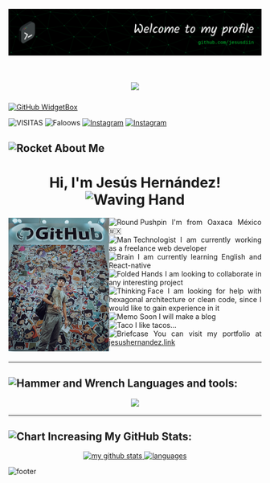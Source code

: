 ![Header](./img/header.png)

<h1 align="center">
	<a href="https://git.io/typing-svg">
		<img src="https://readme-typing-svg.herokuapp.com/?duration=9000&color=00B13F&lines=[user@github]:~+sudo+whoami;[user@github]:~+Jesús&center=true&size=23">
	</a>
</h1>

[![GitHub WidgetBox](https://github-widgetbox.vercel.app/api/profile?username=jesusdiin&data=followers,repositories,stars,commits&theme=darkmode)](https://github.com/Jurredr/github-widgetbox)



![VISITAS](https://visitor-badge.glitch.me/badge?page_id=jesusdiin)
![Faloows](https://img.shields.io/github/followers/jesusdiin?style=social)
[![Instagram](https://img.shields.io/badge/@jesus.diin-F44747?style=flat-square&labelColor=F44747&logo=instagram&logoColor=white&link=https://instagram.com/jesus.diin)](https://instagram.com/jesus.diin)
[![Instagram](https://img.shields.io/badge/@JesusDiin-00ACEE?style=flat-square&labelColor=00ACEE&logo=twitter&logoColor=white&link=https://twitter.com/JesusDiin)](https://twitter.com/JesusDiin)


## <img src="https://raw.githubusercontent.com/Tarikul-Islam-Anik/Animated-Fluent-Emojis/master/Emojis/Travel%20and%20places/Rocket.png" alt="Rocket" width="25" height="25" /> About Me

<h1 align='center'>
	Hi, I'm Jesús Hernández!
	<img src="https://raw.githubusercontent.com/Tarikul-Islam-Anik/Animated-Fluent-Emojis/master/Emojis/Hand%20gestures/Waving%20Hand.png" alt="Waving Hand" width="" height="35" />
</h1>

<div style="text-align: justify;">
	<img align='left' width='200px' src='./img/jesus_github.jpg' />
	<img src="https://raw.githubusercontent.com/Tarikul-Islam-Anik/Animated-Fluent-Emojis/master/Emojis/Objects/Round%20Pushpin.png" alt="Round Pushpin" width="20" height="20" /> I'm from Oaxaca México 🇲🇽
	<br>
	<img src="https://raw.githubusercontent.com/Tarikul-Islam-Anik/Animated-Fluent-Emojis/master/Emojis/People/Man%20Technologist.png" alt="Man Technologist" width="20" height="20" /> I am currently working as a freelance web developer
	<br>
	<img src="https://raw.githubusercontent.com/Tarikul-Islam-Anik/Animated-Fluent-Emojis/master/Emojis/Hand%20gestures/Brain.png" alt="Brain" width="20" height="20" /> I am currently learning English and React-native
	<br>
	<img src="https://raw.githubusercontent.com/Tarikul-Islam-Anik/Animated-Fluent-Emojis/master/Emojis/Hand%20gestures/Folded%20Hands.png" alt="Folded Hands" width="20" height="20" /> I am looking to collaborate in any interesting project
	<br>
	<img src="https://raw.githubusercontent.com/Tarikul-Islam-Anik/Animated-Fluent-Emojis/master/Emojis/Smilies/Thinking%20Face.png" alt="Thinking Face" width="20" height="20" /> I am looking for help with hexagonal architecture or clean code, since I would like to gain experience in it
	<br>
	<img src="https://raw.githubusercontent.com/Tarikul-Islam-Anik/Animated-Fluent-Emojis/master/Emojis/Objects/Memo.png" alt="Memo" width="20" height="20" /> Soon I will make a blog
	<br>
	<img src="https://raw.githubusercontent.com/Tarikul-Islam-Anik/Animated-Fluent-Emojis/master/Emojis/Food/Taco.png" alt="Taco" width="23" height="20" /> I like tacos...
	<br>
	<img src="https://raw.githubusercontent.com/Tarikul-Islam-Anik/Animated-Fluent-Emojis/master/Emojis/Objects/Briefcase.png" alt="Briefcase" width="20" height="20" /> You can visit my portfolio at <a href='http://www.jesushernandez.link'>jesushernandez.link</a>
<div>

<br>

---
## <img src="https://raw.githubusercontent.com/Tarikul-Islam-Anik/Animated-Fluent-Emojis/master/Emojis/Objects/Hammer%20and%20Wrench.png" alt="Hammer and Wrench" width="25" height="25" /> Languages and tools:

<p align="center">
	<a href="https://skillicons.dev">
		<img src="https://skillicons.dev/icons?i=linux,bash,js,html,css,bootstrap,pug,react,nodejs,nginx,mongo,mysql,vscode,python,raspberrypi,git,github" />
	</a>
</p>

---

## <img src="https://raw.githubusercontent.com/Tarikul-Islam-Anik/Animated-Fluent-Emojis/master/Emojis/Objects/Chart%20Increasing.png" alt="Chart Increasing" width="25" height="25" /> My GitHub Stats:

<a align="center" href="#">
		<p align="center">
		<img src="https://github-readme-stats.vercel.app/api/top-langs/?username=jesusdiin&title_color=00B13F&text_color=ffffff&icon_color=61dafb&bg_color=20232a&langs_count=8&layout=compact&border_color=61dafb&hide_border=true" alt="my github stats" width="300"/>&nbsp;<img src="https://github-readme-stats.vercel.app/api?username=jesusdiin&title_color=00B13F&show_icons=true&theme=react&border_color=61dafb&hide_border=true&count_private=true" alt="languages" height="165">
		</p>
</a>


![footer](https://capsule-render.vercel.app/api?type=waving&color=auto&height=300&section=footer&text=...&fontSize=30)